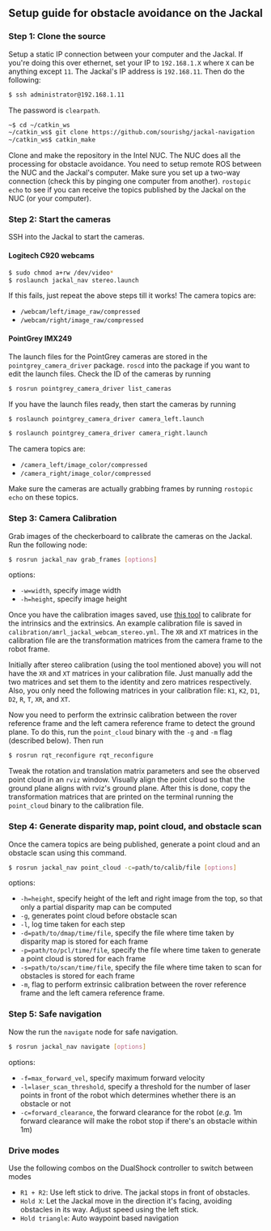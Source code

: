 ## Setup guide for obstacle avoidance on the Jackal

### Step 1: Clone the source

Setup a static IP connection between your computer and the Jackal. If you're doing this over ethernet, set your IP to `192.168.1.X` where `X` can be anything except `11`. The Jackal's IP address is `192.168.11`. Then do the following:

```bash
$ ssh administrator@192.168.1.11
```

The password is `clearpath`.

```bash
~$ cd ~/catkin_ws
~/catkin_ws$ git clone https://github.com/sourishg/jackal-navigation
~/catkin_ws$ catkin_make
```

Clone and make the repository in the Intel NUC. The NUC does all the processing for obstacle avoidance. You need to setup remote ROS between the NUC and the Jackal's computer. Make sure you set up a two-way connection (check this by pinging one computer from another). `rostopic echo` to see if you can receive the topics published by the Jackal on the NUC (or your computer).

### Step 2: Start the cameras

SSH into the Jackal to start the cameras.

#### Logitech C920 webcams

```bash
$ sudo chmod a+rw /dev/video*
$ roslaunch jackal_nav stereo.launch
```

If this fails, just repeat the above steps till it works! The camera topics are:

- `/webcam/left/image_raw/compressed`
- `/webcam/right/image_raw/compressed`

#### PointGrey IMX249

The launch files for the PointGrey cameras are stored in the `pointgrey_camera_driver` package. `roscd` into the package if you want to edit the launch files. Check the ID of the cameras by running

```bash
$ rosrun pointgrey_camera_driver list_cameras
```

If you have the launch files ready, then start the cameras by running

```bash
$ roslaunch pointgrey_camera_driver camera_left.launch
```

```bash
$ roslaunch pointgrey_camera_driver camera_right.launch
```

The camera topics are:

- `/camera_left/image_color/compressed`
- `/camera_right/image_color/compressed`

Make sure the cameras are actually grabbing frames by running `rostopic echo` on these topics.

### Step 3: Camera Calibration

Grab images of the checkerboard to calibrate the cameras on the Jackal. Run the following node:

```bash
$ rosrun jackal_nav grab_frames [options]
```

options:

- `-w=width`, specify image width
- `-h=height`, specify image height

Once you have the calibration images saved, use [this tool](https://github.com/sourishg/stereo-calibration) to calibrate for the intrinsics and the extrinsics. An example calibration file is saved in `calibration/amrl_jackal_webcam_stereo.yml`. The `XR` and `XT` matrices in the calibration file are the transformation matrices from the camera frame to the robot frame. 

Initially after stereo calibration (using the tool mentioned above) you will not have the `XR` and `XT` matrices in your calibration file. Just manually add the two matrices and set them to the identity and zero matrices respectively. Also, you only need the following matrices in your calibration file: `K1`, `K2`, `D1`, `D2`, `R`, `T`, `XR`, and `XT`.

Now you need to perform the extrinsic calibration between the rover reference frame and the left camera reference frame to detect the ground plane. To do this, run the `point_cloud` binary with the `-g` and `-m` flag (described below). Then run

```bash
$ rosrun rqt_reconfigure rqt_reconfigure
```

Tweak the rotation and translation matrix parameters and see the observed point cloud in an `rviz` window. Visually align the point cloud so that the ground plane aligns with rviz's ground plane. After this is done, copy the transformation matrices that are printed on the terminal running the `point_cloud` binary to the calibration file.

### Step 4: Generate disparity map, point cloud, and obstacle scan

Once the camera topics are being published, generate a point cloud and an obstacle scan using this command.

```bash
$ rosrun jackal_nav point_cloud -c=path/to/calib/file [options]
```

options:
- `-h=height`, specify height of the left and right image from the top, so that only a partial disparity map can be computed
- `-g`, generates point cloud before obstacle scan
- `-l`, log time taken for each step
- `-d=path/to/dmap/time/file`, specify the file where time taken by disparity map is stored for each frame
- `-p=path/to/pcl/time/file`, specify the file where time taken to generate a point cloud is stored for each frame
- `-s=path/to/scan/time/file`, specify the file where time taken to scan for obstacles is stored for each frame
- `-m`, flag to perform extrinsic calibration between the rover reference frame and the left camera reference frame.

### Step 5: Safe navigation

Now the run the `navigate` node for safe navigation.

```bash
$ rosrun jackal_nav navigate [options]
```

options:
- `-f=max_forward_vel`, specify maximum forward velocity
- `-l=laser_scan_threshold`, specify a threshold for the number of laser points in front of the robot which determines whether there is an obstacle or not
- `-c=forward_clearance`, the forward clearance for the robot (*e.g.* 1m forward clearance will make the robot stop if there's an obstacle within 1m)

### Drive modes

Use the following combos on the DualShock controller to switch between modes

- `R1 + R2`: Use left stick to drive. The jackal stops in front of obstacles.
- `Hold X`: Let the Jackal move in the direction it's facing, avoiding obstacles in its way. Adjust speed using the left stick.
- `Hold triangle`: Auto waypoint based navigation

